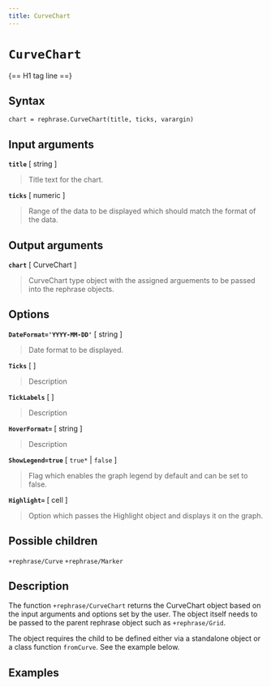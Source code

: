 ```yaml
---
title: CurveChart
---
```


# `CurveChart`

{== H1 tag line ==}


## Syntax 

    chart = rephrase.CurveChart(title, ticks, varargin)


## Input arguments 

__`title`__ [ string ]
> 
> Title text for the chart.
> 

__`ticks`__ [ numeric ]
> 
> Range of the data to be displayed which should match the
> format of the data.
> 

## Output arguments 

__`chart`__ [ CurveChart ]
> 
> CurveChart type object with the assigned arguements to be
> passed into the rephrase objects.
> 


## Options 

__`DateFormat='YYYY-MM-DD'`__ [ string ]
> 
> Date format to be displayed.
> 

__`Ticks`__ [  ]
> 
> Description
> 

__`TickLabels`__ [  ]
> 
> Description
> 

__`HoverFormat=`__ [ string ]
> 
> Description
> 

__`ShowLegend=true`__ [ `true*` | `false` ]
> 
> Flag which enables the graph legend by default and can be set
> to false.
> 

__`Highlight=`__ [ cell ]
> 
> Option which passes the Highlight object and displays it on
> the graph.
> 

## Possible children

`+rephrase/Curve`
`+rephrase/Marker`

## Description 

The function `+rephrase/CurveChart` returns the CurveChart object based on the input arguments and options set by the user. The object itself needs to be passed to the parent rephrase object such as `+rephrase/Grid`.

The object requires the child to be defined either via a standalone object or a class function `fromCurve`. See the example below.

## Examples

```matlab
```
